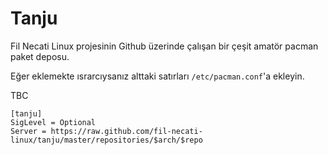 # Tanju

Fil Necati Linux projesinin Github üzerinde çalışan bir çeşit amatör pacman paket deposu. 

Eğer eklemekte ısrarcıysanız alttaki satırları `/etc/pacman.conf`'a ekleyin.

TBC

```
[tanju]
SigLevel = Optional
Server = https://raw.github.com/fil-necati-linux/tanju/master/repositories/$arch/$repo
```
